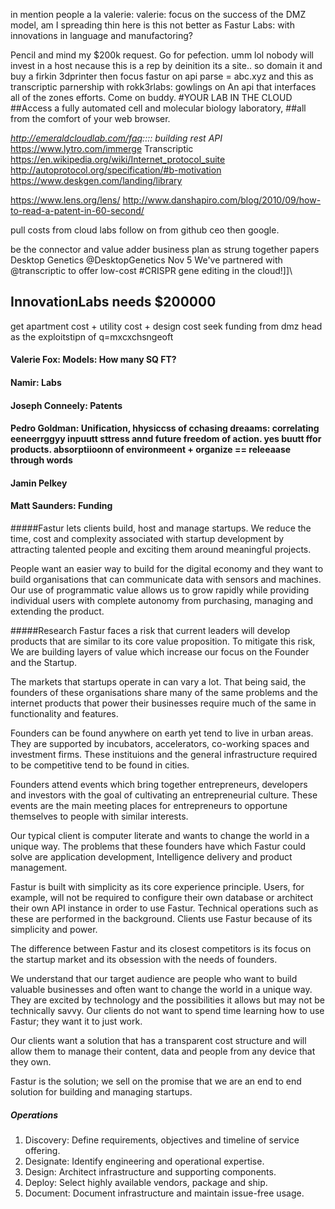 in mention people a la valerie:
valerie: focus on the success of the DMZ model,
am I spreading thin here is this not better as Fastur Labs: with innovations in language and manufactoring? 


Pencil and mind my $200k request. 
Go for pefection. 
umm lol
nobody will invest in a host
necause this is a rep by deinition its a site.. so domain it and buy a firkin 3dprinter
then focus fastur on api parse = abc.xyz and this as transcriptic
parnership with rokk3rlabs: gowlings on An api that interfaces all of the zones efforts. Come on buddy.
#YOUR LAB IN THE CLOUD
##Access a fully automated cell and molecular biology laboratory,
##all from the comfort of your web browser.



*http://emeraldcloudlab.com/faq:::: building rest API*
https://www.lytro.com/immerge
Transcriptic
https://en.wikipedia.org/wiki/Internet_protocol_suite
http://autoprotocol.org/specification/#b-motivation
https://www.deskgen.com/landing/library

https://www.lens.org/lens/
http://www.danshapiro.com/blog/2010/09/how-to-read-a-patent-in-60-second/

pull costs from cloud labs
follow on from github ceo then google.

be the connector and value adder
business plan as strung together papers
Desktop Genetics ‏@DesktopGenetics  Nov 5
We've partnered with @transcriptic to offer low-cost #CRISPR gene editing in the cloud!]]\


## InnovationLabs needs $200000
get apartment cost + utility cost + design cost
seek funding from dmz head
as the exploitstipn of q=mxcxchsngeoft
#### Valerie Fox: Models: How many SQ FT?
#### Namir: Labs 
#### Joseph Conneely: Patents
#### Pedro Goldman: Unification, hhysiccss of cchasing dreaams: correlating eeneerrggyy inpuutt sttress annd future freedom of action. yes buutt ffor products. absorptiioonn of environmeent + organize == releeaase through words
#### Jamin Pelkey
#### Matt Saunders: Funding



#####Fastur lets clients build, host and manage startups. 
We reduce the time, cost and complexity associated with startup development by attracting talented people and exciting them around meaningful projects. 

People want an easier way to build for the digital economy and they want to build organisations that can communicate data with sensors and machines. Our use of programmatic value allows us to grow rapidly while providing individual users with complete autonomy from purchasing, managing and extending the product.

#####Research
Fastur faces a risk that current leaders will develop products that are similar to its core value proposition. To mitigate this risk, We are building layers of value which increase our focus on the Founder and the Startup.

The markets that startups operate in can vary a lot. That being said, the founders of these organisations share many of the same problems and the internet products that power their businesses require much of the same in functionality and features.

Founders can be found anywhere on earth yet tend to live in urban areas. They are supported by incubators, accelerators, co-working spaces and investment firms. These instituions and the general infrastructure required to be competitive tend to be found in cities.

Founders attend events which bring together entrepreneurs, developers and investors with the goal of cultivating an entrepreneurial culture. These events are the main meeting places for entrepreneurs to opportune themselves to people with similar interests.

Our typical client is computer literate and wants to change the world in a unique way. The problems that these founders have which Fastur could solve are application development, Intelligence delivery and product management.

Fastur is built with simplicity as its core experience principle. Users, for example, will not be required to configure their own database or architect their own API instance in order to use Fastur. Technical operations such as these are performed in the background. Clients use Fastur because of its simplicity and power. 

The difference between Fastur and its closest competitors is its focus on the startup market and its obsession with the needs of founders.

We understand that our target audience are people who want to build valuable businesses and often want to change the world in a unique way. They are excited by technology and the possibilities it allows but may not be technically savvy. Our clients do not want to spend time learning how to use Fastur; they want it to just work.

Our clients want a solution that has a transparent cost structure and will allow them to manage their content, data and people from any device that they own.

Fastur is the solution; we sell on the promise that we are an end to end solution for building and managing startups.

##### Operations 
1.	Discovery:	Define requirements, objectives and timeline of service offering.
2.	Designate: 	Identify engineering and operational expertise.
3.	Design: Architect infrastructure and supporting components.
4.	Deploy: Select highly available vendors, package and ship.
5.	Document: Document infrastructure and maintain issue-free usage.
